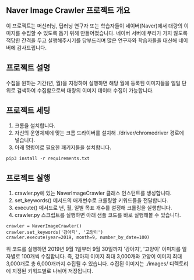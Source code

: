 ## Naver Image Crawler 프로젝트 개요
이 프로젝트는 머신러닝, 딥러닝 연구자 또는 학습자들이 네이버(Naver)에서 대량의 이미지를 수집할 수 있도록 돕기 위해 만들어졌습니다.
네이버 서버에 무리가 가지 않도록 적당한 간격을 두고 실행해주시기를 당부드리며 많은 연구자와 학습자들을 대신해 네이버에 감사드립니다.

## 프로젝트 설명
수집을 원하는 기간(년, 월)을 지정하여 실행하면 해당 월에 등록된 이미지들을 일일 단위로 검색하여 수집함으로써 대량의 이미지 데이터 수집이 가능합니다.

## 프로젝트 세팅
1. 크롬을 설치합니다.
2. 자신의 운영체제에 맞는 크롬 드라이버를 설치해 ./driver/chromedriver 경로에 넣습니다.
3. 아래 명령어로 필요한 패키지들을 설치합니다.
```
pip3 install -r requirements.txt
```

## 프로젝트 실행
1. crawler.py에 있는 NaverImageCrawler 클래스 인스턴트를 생성합니다.
2. set_keywords() 메서드의 매개변수로 크롤링할 키워드들을 전달합니다.
3. execute() 메서드로 년, 월, 일별 목표 개수를 설정해 크롤링을 실행합니다.
4. crawler.py 스크립트를 실행하면 아래 샘플 코드를 바로 실행해볼 수 있습니다.
```
crawler = NaverImageCrawler()
crawler.set_keywords('강아지', '고양이')
crawler.execute(year=2019, month=9, number_by_date=100)
```
위 코드를 실행하면 2019년 9월 1일부터 9월 30일까지 '강아지', '고양이' 이미지를 일자별로 100개씩 수집합니다.
즉, 강아지 이미지 최대 3,000개와 고양이 이미지 최대 3,000개로 총 6,000개까지 수집될 수 있습니다.
수집된 이미지는 ./images/ 디렉토리에 지정된 키워드별로 나뉘어 저장됩니다.